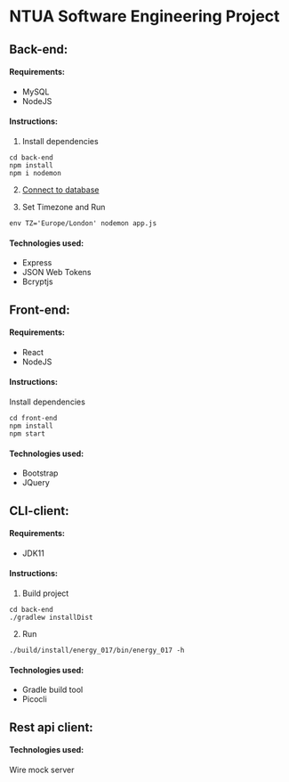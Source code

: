 # NTUA Software Engineering Project

## Back-end:

#### Requirements:
- MySQL
- NodeJS


#### Instructions:

1. Install dependencies
```
cd back-end
npm install
npm i nodemon
```
2. [Connect to database](back-end/routes/connect.js)

3. Set Timezone and Run
```
env TZ='Europe/London' nodemon app.js
```

#### Technologies used:

- Express
- JSON Web Tokens
- Bcryptjs

## Front-end:

#### Requirements:
- React
- NodeJS

#### Instructions:

Install dependencies
```
cd front-end
npm install
npm start
```
#### Technologies used:

- Bootstrap
- JQuery


## CLI-client:

#### Requirements:
- JDK11


#### Instructions:

1. Build project
```
cd back-end
./gradlew installDist
```

2. Run
```
./build/install/energy_017/bin/energy_017 -h
```

#### Technologies used:

- Gradle build tool
- Picocli


## Rest api client:

#### Technologies used:

Wire mock server


